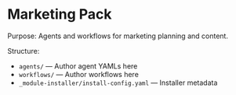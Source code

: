 # Marketing Pack

Purpose: Agents and workflows for marketing planning and content.

Structure:
- `agents/` — Author agent YAMLs here
- `workflows/` — Author workflows here
- `_module-installer/install-config.yaml` — Installer metadata
